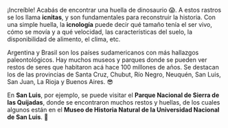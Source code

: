 ¡Increíble! Acabás de encontrar una huella de dinosaurio :scream:. A estos rastros se los llama **icnitas**, y son fundamentales para reconstruir la historia. Con una simple huella, la **icnología** puede decir qué tamaño tenía el ser vivo, cómo se movía y a qué velocidad, las características del suelo, la disponibilidad de alimento, el clima, etc. 

Argentina y  Brasil son los países sudamericanos con más hallazgos paleontológicos. Hay muchos museos y parques donde se pueden ver restos de seres que habitaron acá hace 100 millones de años. Se destacan los de las provincias de Santa Cruz, Chubut, Río Negro, Neuquén, San Luis, San Juan, La Rioja y Buenos Aires. :sunglasses:

En **San Luis**, por ejemplo, se puede visitar el **Parque Nacional de Sierra de las Quijadas**, donde se encontraron muchos restos y huellas, de los cuales algunos están en el **Museo de Historia Natural de la Universidad Nacional de San Luis**. :european_post_office: 